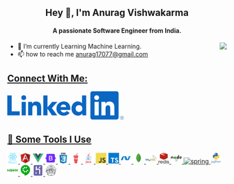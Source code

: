 
<h2   align="center">Hey 👋, I'm Anurag Vishwakarma</h2>
 <h4 align="center">A passionate Software Engineer from India.</h4>
<img align="right" src="https://media1.giphy.com/media/13HgwGsXF0aiGY/giphy.gif" />
<ul>
<li>🌱 I’m currently Learning Machine Learning</a>.</li>
    <li>📫 how to reach me <a href="mailto:anurag17077@gmail.com"/a>anurag17077@gmail.com </li>
</ul>
<h2>Connect With Me:</h2>
  
<svg id="Group_1280" data-name="Group 1280" xmlns="http://www.w3.org/2000/svg" width="267.504" height="65.326" viewBox="0 0 267.504 65.326" xmlns:xlink="http://www.w3.org/1999/xlink">
 <path id="Path_2525" data-name="Path 2525" d="M1165,274.515a1.2,1.2,0,0,0,1.21-1.269c0-.9-.543-1.33-1.657-1.33h-1.8v4.712h.677v-2.054h.832l.019.025,1.291,2.029h.724l-1.389-2.1Zm-.783-.472h-.785V272.45h.995c.514,0,1.1.084,1.1.757,0,.774-.593.836-1.314.836" transform="translate(-901.256 -213.406)" fill="#0a66c2">
 </path>
 <path id="Path_2514" data-name="Path 2514" d="M203.8,92.5h9.993v36.4h18.5v9.222H203.8Z" transform="translate(-203.8 -82.913)" fill="#0a66c2">
 </path>
 <path id="Path_2515" data-name="Path 2515" d="M322.443,105.384h9.6V136.3h-9.6Zm4.8-15.37a5.569,5.569,0,1,1-5.57,5.569,5.569,5.569,0,0,1,5.57-5.569" transform="translate(-289.532 -81.108)" fill="#0a66c2">
 </path>
 <path id="Path_2516" data-name="Path 2516" d="M506.953,92.486h9.6v27.265l10.88-12.583h11.77l-12.6,14.313,12.335,16.63H526.872l-10.191-15.282h-.126v15.28h-9.6Z" transform="translate(-424.284 -82.906)" fill="#0a66c2">
 </path>
 <path id="Path_2517" data-name="Path 2517" d="M379.2,144.337h9.219v4.225h.131a10.085,10.085,0,0,1,9.09-4.994c9.735,0,11.527,6.405,11.527,14.726v16.954h-9.6V160.217c0-3.588-.066-8.2-5-8.2-4.99,0-5.76,3.907-5.76,7.939v15.288h-9.6Z" transform="translate(-331.366 -120.058)" fill="#0a66c2">
 </path>
 <path id="Path_2518" data-name="Path 2518" d="M639.93,155.719a5.756,5.756,0,0,0-5.894-5.89,6.406,6.406,0,0,0-6.784,5.89Zm8.132,13.7a16.909,16.909,0,0,1-13.128,6.151c-9.6,0-17.286-6.408-17.286-16.331s7.685-16.328,17.286-16.328c8.973,0,14.6,6.4,14.6,16.328v3.01H627.252a7.171,7.171,0,0,0,7.235,6.019,8.193,8.193,0,0,0,6.851-3.778Z" transform="translate(-504.794 -119.581)" fill="#0a66c2">
 </path>
 <path id="Path_2519" data-name="Path 2519" d="M761.844,114.645c-4.8,0-7.68,3.205-7.68,7.875s2.879,7.878,7.68,7.878,7.687-3.2,7.687-7.878-2.881-7.875-7.687-7.875m16.525,23.437h-8.838v-4.1H769.4a12.071,12.071,0,0,1-9.544,4.868c-9.224,0-15.3-6.657-15.3-16.071,0-8.646,5.377-16.585,14.216-16.585,3.973,0,7.684,1.087,9.861,4.1h.126V92.473h9.609Z" transform="translate(-597.094 -82.896)" fill="#0a66c2">
 </path>
 <path id="Path_2520" data-name="Path 2520" d="M958.98,112.559h-9.6V97.525c0-3.585-.064-8.2-4.993-8.2-5,0-5.765,3.906-5.765,7.939v15.294h-9.6V81.642h9.216v4.225h.129a10.1,10.1,0,0,1,9.093-4.994c9.73,0,11.524,6.4,11.524,14.726ZM918.19,77.416a5.571,5.571,0,1,1,5.57-5.572,5.571,5.571,0,0,1-5.57,5.572m4.8,35.143h-9.61V81.642h9.61Zm40.776-55.2h-55.21a4.728,4.728,0,0,0-4.781,4.67v55.439a4.731,4.731,0,0,0,4.781,4.675h55.21a4.741,4.741,0,0,0,4.8-4.675V62.025a4.738,4.738,0,0,0-4.8-4.67" transform="translate(-712.896 -57.355)" fill="#0a66c2">
 </path>
 <path id="Path_2526" data-name="Path 2526" d="M1156.525,264.22a4.418,4.418,0,1,0,.085,0h-.085m0,8.33a3.874,3.874,0,1,1,3.809-3.938c0,.022,0,.043,0,.065a3.791,3.791,0,0,1-3.708,3.871h-.1" transform="translate(-893.482 -207.809)" fill="#0a66c2">
 </path>
</svg>

<h2>🚀 Some Tools I Use</h2>
<p align="left">
<img src="https://raw.githubusercontent.com/devicons/devicon/master/icons/react/react-original-wordmark.svg" alt="react" width="25" height="25" />
<img src="https://raw.githubusercontent.com/devicons/devicon/master/icons/angularjs/angularjs-original.svg" alt="angular-js" width="25" height="25" />
<img src="https://raw.githubusercontent.com/devicons/devicon/master/icons/vuejs/vuejs-original.svg" alt="vue" width="25" height="25" />
<img src="https://raw.githubusercontent.com/devicons/devicon/master/icons/bootstrap/bootstrap-plain.svg" alt="bootstrap" width="25" height="25" />
<img src="https://raw.githubusercontent.com/devicons/devicon/master/icons/css3/css3-original-wordmark.svg" alt="css3" width="25" height="25" />
<img src="https://raw.githubusercontent.com/devicons/devicon/master/icons/gulp/gulp-plain.svg" alt="gulp" width="25" height="25" />
<img src="https://raw.githubusercontent.com/devicons/devicon/master/icons/java/java-original-wordmark.svg" alt="java" width="25" height="25" />
<img src="https://raw.githubusercontent.com/devicons/devicon/master/icons/javascript/javascript-original.svg" alt="javascript" width="25" height="25" />
<img src="https://raw.githubusercontent.com/devicons/devicon/master/icons/typescript/typescript-original.svg" alt="typescript" width="25" height="25" />
<img src="https://raw.githubusercontent.com/devicons/devicon/master/icons/dot-net/dot-net-original.svg" alt=".NET" width="25" height="25" />
<img src="https://raw.githubusercontent.com/devicons/devicon/master/icons/mongodb/mongodb-original.svg" alt="mongodb" width="25" height="25" />
<img src="https://raw.githubusercontent.com/devicons/devicon/master/icons/mysql/mysql-original-wordmark.svg" alt="mysql" width="25" height="25" />
<img src="https://raw.githubusercontent.com/devicons/devicon/master/icons/redis/redis-original-wordmark.svg" alt="redis" width="25" height="25" />
<img src="https://raw.githubusercontent.com/devicons/devicon/master/icons/nodejs/nodejs-original-wordmark.svg" alt="nodejs" width="25" height="25" />
<img src="https://www.vectorlogo.zone/logos/springio/springio-icon.svg" alt="spring" width="25" height="25" />
<img src="https://raw.githubusercontent.com/devicons/devicon/master/icons/python/python-original-wordmark.svg" alt="python" width="25" height="25" />
<img src="https://raw.githubusercontent.com/devicons/devicon/master/icons/nginx/nginx-original.svg" alt="nginx" width="25" height="25" />
<img src="https://raw.githubusercontent.com/devicons/devicon/master/icons/cucumber/cucumber-plain.svg" alt="cucumber" width="25" height="25" />
<img src="https://raw.githubusercontent.com/devicons/devicon/master/icons/heroku/heroku-plain.svg" alt="heroku" width="25" height="25" />
<img src="https://raw.githubusercontent.com/devicons/devicon/master/icons/travis/travis-plain.svg" alt="travis" width="25" height="25" />
